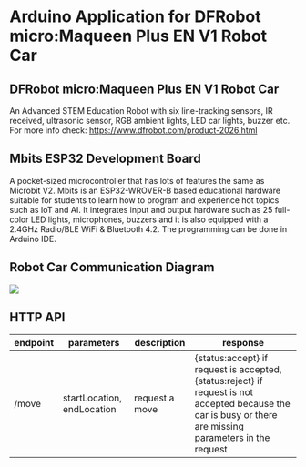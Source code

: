 # Arduino Application for DFRobot micro:Maqueen Plus EN V1 Robot Car

## DFRobot micro:Maqueen Plus EN V1 Robot Car
An Advanced STEM Education Robot with six line-tracking sensors, IR received, ultrasonic sensor, RGB ambient lights, LED car lights, buzzer etc.
For more info check: https://www.dfrobot.com/product-2026.html

## Mbits ESP32 Development Board
A pocket-sized microcontroller that has lots of features the same as Microbit V2. Mbits is an ESP32-WROVER-B based educational hardware suitable for students to learn how to program and experience hot topics such as IoT and AI. It integrates input and output hardware such as 25 full-color LED lights, microphones, buzzers and it is also equipped with a 2.4GHz Radio/BLE WiFi & Bluetooth 4.2. The programming can be done in Arduino IDE.

## Robot Car Communication Diagram

[![](https://mermaid.ink/img/pako:eNqNksFqGzEQhl9l0MkGx5Qel2AITg-lpYEEfPJlLM3GKrsaVZoNmJB3z1haJW0CSXf3MNL8mvn-WT0ay45MZzL9mShYuvZ4n3DcBwCImMRbHzEIbAEz3PKBNcQEWw6SeICrGN9Jd_9Ki-QsKsJfLAT8QFqie6mCMQ7eongOkMiSf6CsgRJlydBzAkkYck8pr-HykDbfBXTD8TicwB6Zs-rlSJBKV6td5YjyeqokldHSsC4Y2kVL3B9w8WUF9Vt_XZaUPtuLzWbXwaiciyxq7SdXuhVQcG1R5brxzpqevX0hQWspSkVoQM0c-L74Aa-hOk1EAGpM87-VMJf9fs4epnz6D_pmYqcmdMbnU7Bo_Wpdcss3qpsfr5oK3DSf-jtPSd1x_QFawydyMMxDqsCt28djn1nakLY8xoEU5G-O-pqVGSmN6J1e3cdyuYy2H2lvOg0d9TgNsjf78KTSKToU-ua8cDJdj0OmlcFJ-O4UrOkkTdRE8_WfVU_PvfIFSg)](https://mermaid-js.github.io/mermaid-live-editor/edit#pako:eNqNksFqGzEQhl9l0MkGx5Qel2AITg-lpYEEfPJlLM3GKrsaVZoNmJB3z1haJW0CSXf3MNL8mvn-WT0ay45MZzL9mShYuvZ4n3DcBwCImMRbHzEIbAEz3PKBNcQEWw6SeICrGN9Jd_9Ki-QsKsJfLAT8QFqie6mCMQ7eongOkMiSf6CsgRJlydBzAkkYck8pr-HykDbfBXTD8TicwB6Zs-rlSJBKV6td5YjyeqokldHSsC4Y2kVL3B9w8WUF9Vt_XZaUPtuLzWbXwaiciyxq7SdXuhVQcG1R5brxzpqevX0hQWspSkVoQM0c-L74Aa-hOk1EAGpM87-VMJf9fs4epnz6D_pmYqcmdMbnU7Bo_Wpdcss3qpsfr5oK3DSf-jtPSd1x_QFawydyMMxDqsCt28djn1nakLY8xoEU5G-O-pqVGSmN6J1e3cdyuYy2H2lvOg0d9TgNsjf78KTSKToU-ua8cDJdj0OmlcFJ-O4UrOkkTdRE8_WfVU_PvfIFSg)

## HTTP API

|endpoint|parameters|description|response|
|----|----|-----------|------------|
|/move|startLocation, endLocation|request a move|{status:accept} if request is accepted, {status:reject} if request is not accepted because the car is busy or there are missing parameters in the request

